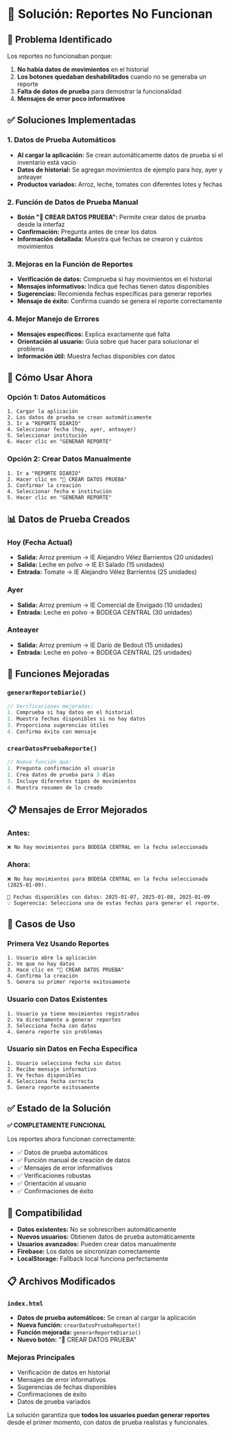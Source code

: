 # 🔧 Solución: Reportes No Funcionan

## 🚨 Problema Identificado

Los reportes no funcionaban porque:
1. **No había datos de movimientos** en el historial
2. **Los botones quedaban deshabilitados** cuando no se generaba un reporte
3. **Falta de datos de prueba** para demostrar la funcionalidad
4. **Mensajes de error poco informativos**

## ✅ Soluciones Implementadas

### 1. **Datos de Prueba Automáticos**
- **Al cargar la aplicación:** Se crean automáticamente datos de prueba si el inventario está vacío
- **Datos de historial:** Se agregan movimientos de ejemplo para hoy, ayer y anteayer
- **Productos variados:** Arroz, leche, tomates con diferentes lotes y fechas

### 2. **Función de Datos de Prueba Manual**
- **Botón "🧪 CREAR DATOS PRUEBA":** Permite crear datos de prueba desde la interfaz
- **Confirmación:** Pregunta antes de crear los datos
- **Información detallada:** Muestra qué fechas se crearon y cuántos movimientos

### 3. **Mejoras en la Función de Reportes**
- **Verificación de datos:** Comprueba si hay movimientos en el historial
- **Mensajes informativos:** Indica qué fechas tienen datos disponibles
- **Sugerencias:** Recomienda fechas específicas para generar reportes
- **Mensaje de éxito:** Confirma cuando se genera el reporte correctamente

### 4. **Mejor Manejo de Errores**
- **Mensajes específicos:** Explica exactamente qué falta
- **Orientación al usuario:** Guía sobre qué hacer para solucionar el problema
- **Información útil:** Muestra fechas disponibles con datos

## 🚀 Cómo Usar Ahora

### **Opción 1: Datos Automáticos**
```
1. Cargar la aplicación
2. Los datos de prueba se crean automáticamente
3. Ir a "REPORTE DIARIO"
4. Seleccionar fecha (hoy, ayer, anteayer)
5. Seleccionar institución
6. Hacer clic en "GENERAR REPORTE"
```

### **Opción 2: Crear Datos Manualmente**
```
1. Ir a "REPORTE DIARIO"
2. Hacer clic en "🧪 CREAR DATOS PRUEBA"
3. Confirmar la creación
4. Seleccionar fecha e institución
5. Hacer clic en "GENERAR REPORTE"
```

## 📊 Datos de Prueba Creados

### **Hoy (Fecha Actual)**
- **Salida:** Arroz premium → IE Alejandro Vélez Barrientos (20 unidades)
- **Salida:** Leche en polvo → IE El Salado (15 unidades)
- **Entrada:** Tomate → IE Alejandro Vélez Barrientos (25 unidades)

### **Ayer**
- **Salida:** Arroz premium → IE Comercial de Envigado (10 unidades)
- **Entrada:** Leche en polvo → BODEGA CENTRAL (30 unidades)

### **Anteayer**
- **Salida:** Arroz premium → IE Darío de Bedout (15 unidades)
- **Entrada:** Leche en polvo → BODEGA CENTRAL (25 unidades)

## 🔧 Funciones Mejoradas

### **`generarReporteDiario()`**
```javascript
// Verificaciones mejoradas:
1. Comprueba si hay datos en el historial
2. Muestra fechas disponibles si no hay datos
3. Proporciona sugerencias útiles
4. Confirma éxito con mensaje
```

### **`crearDatosPruebaReporte()`**
```javascript
// Nueva función que:
1. Pregunta confirmación al usuario
2. Crea datos de prueba para 3 días
3. Incluye diferentes tipos de movimientos
4. Muestra resumen de lo creado
```

## 📋 Mensajes de Error Mejorados

### **Antes:**
```
❌ No hay movimientos para BODEGA CENTRAL en la fecha seleccionada
```

### **Ahora:**
```
❌ No hay movimientos para BODEGA CENTRAL en la fecha seleccionada (2025-01-09).

📅 Fechas disponibles con datos: 2025-01-07, 2025-01-08, 2025-01-09
💡 Sugerencia: Selecciona una de estas fechas para generar el reporte.
```

## 🎯 Casos de Uso

### **Primera Vez Usando Reportes**
```
1. Usuario abre la aplicación
2. Ve que no hay datos
3. Hace clic en "🧪 CREAR DATOS PRUEBA"
4. Confirma la creación
5. Genera su primer reporte exitosamente
```

### **Usuario con Datos Existentes**
```
1. Usuario ya tiene movimientos registrados
2. Va directamente a generar reportes
3. Selecciona fecha con datos
4. Genera reporte sin problemas
```

### **Usuario sin Datos en Fecha Específica**
```
1. Usuario selecciona fecha sin datos
2. Recibe mensaje informativo
3. Ve fechas disponibles
4. Selecciona fecha correcta
5. Genera reporte exitosamente
```

## ✅ Estado de la Solución

**✅ COMPLETAMENTE FUNCIONAL**

Los reportes ahora funcionan correctamente:
- ✅ Datos de prueba automáticos
- ✅ Función manual de creación de datos
- ✅ Mensajes de error informativos
- ✅ Verificaciones robustas
- ✅ Orientación al usuario
- ✅ Confirmaciones de éxito

## 🔄 Compatibilidad

- **Datos existentes:** No se sobrescriben automáticamente
- **Nuevos usuarios:** Obtienen datos de prueba automáticamente
- **Usuarios avanzados:** Pueden crear datos manualmente
- **Firebase:** Los datos se sincronizan correctamente
- **LocalStorage:** Fallback local funciona perfectamente

## 📋 Archivos Modificados

### **`index.html`**
- **Datos de prueba automáticos:** Se crean al cargar la aplicación
- **Nueva función:** `crearDatosPruebaReporte()`
- **Función mejorada:** `generarReporteDiario()`
- **Nuevo botón:** "🧪 CREAR DATOS PRUEBA"

### **Mejoras Principales**
- Verificación de datos en historial
- Mensajes de error informativos
- Sugerencias de fechas disponibles
- Confirmaciones de éxito
- Datos de prueba variados

La solución garantiza que **todos los usuarios puedan generar reportes** desde el primer momento, con datos de prueba realistas y funcionales.
